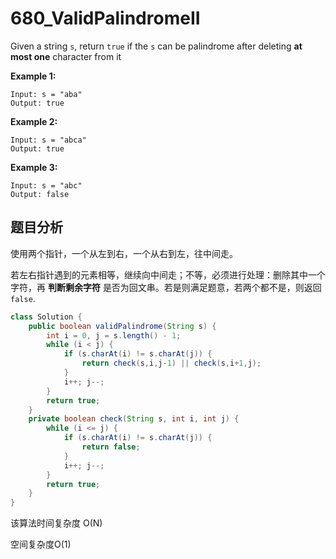# 680_ValidPalindromeII

Given a string `s`, return `true` if the `s` can be palindrome after deleting **at most one** character from it

**Example 1:**

```
Input: s = "aba"
Output: true
```

**Example 2:**

```
Input: s = "abca"
Output: true
```

**Example 3:**

```
Input: s = "abc"
Output: false
```

## 题目分析

使用两个指针，一个从左到右，一个从右到左，往中间走。

若左右指针遇到的元素相等，继续向中间走；不等，必须进行处理：删除其中一个字符，再 **判断剩余字符** 是否为回文串。若是则满足题意，若两个都不是，则返回`false`.

```java
class Solution {
    public boolean validPalindrome(String s) {
        int i = 0, j = s.length() - 1;
        while (i < j) {
            if (s.charAt(i) != s.charAt(j)) {
                return check(s,i,j-1) || check(s,i+1,j);
            }
            i++; j--;
        }
        return true;
    }
    private boolean check(String s, int i, int j) {
        while (i <= j) {
            if (s.charAt(i) != s.charAt(j)) {
                return false;
            }
            i++; j--;
        }
        return true;
    }
}
```

该算法时间复杂度 O(N)

空间复杂度O(1)